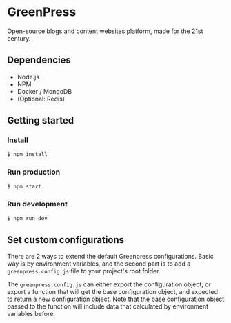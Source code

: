 # GreenPress

Open-source blogs and content websites platform, made for the 21st century.

## Dependencies
- Node.js
- NPM
- Docker / MongoDB
- (Optional: Redis)

## Getting started
### Install
```sh
$ npm install
```

### Run production
```sh
$ npm start
```

### Run development
```sh
$ npm run dev
```

## Set custom configurations
There are 2 ways to extend the default Greenpress configurations.
Basic way is by environment variables, and the second part is to add a `greenpress.config.js` file to your project's root folder.

The `greenpress.config.js` can either export the configuration object, or export a function that will get the base configuration object, and expected to return a new configuration object.
Note that the base configuration object passed to the function will include data that calculated by environment variables before.
